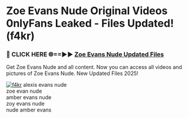 # Zoe Evans Nude Original Videos 0nlyFans Leaked - Files Updated! (f4kr)

<h3>🔴 CLICK HERE 🌐==►► <a href="https://tinyurl.com/yrmya6cz" rel="nofollow">Zoe Evans Nude Updated Files</a></h3>

Get Zoe Evans Nude and all content. Now you can access all videos and pictures of Zoe Evans Nude. New Updated Files 2025!

[![f4kr](https://i.imgur.com/FMdXYCs.gif)](https://tinyurl.com/yrmya6cz)
alexis evans nude<br>
zoe evan nude<br>
amber evans nude<br>
zoy evans nude<br>
nude amber evans